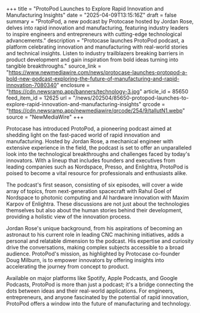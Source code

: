 +++
title = "ProtoPod Launches to Explore Rapid Innovation and Manufacturing Insights"
date = "2025-04-09T13:15:16Z"
draft = false
summary = "ProtoPod, a new podcast by Protocase hosted by Jordan Rose, delves into rapid innovation and manufacturing, featuring industry leaders to inspire engineers and entrepreneurs with cutting-edge technological advancements."
description = "Protocase launches ProtoPod podcast, a platform celebrating innovation and manufacturing with real-world stories and technical insights. Listen to industry trailblazers breaking barriers in product development and gain inspiration from bold ideas turning into tangible breakthroughs."
source_link = "https://www.newmediawire.com/news/protocase-launches-protopod-a-bold-new-podcast-exploring-the-future-of-manufacturing-and-rapid-innovation-7080340"
enclosure = "https://cdn.newsramp.app/banners/technology-3.jpg"
article_id = 85650
feed_item_id = 12625
url = "/news/202504/85650-protopod-launches-to-explore-rapid-innovation-and-manufacturing-insights"
qrcode = "https://cdn.newsramp.app/newmediawire/qrcode/254/9/tallutN1.webp"
source = "NewMediaWire"
+++

<p>Protocase has introduced ProtoPod, a pioneering podcast aimed at shedding light on the fast-paced world of rapid innovation and manufacturing. Hosted by Jordan Rose, a mechanical engineer with extensive experience in the field, the podcast is set to offer an unparalleled look into the technological breakthroughs and challenges faced by today's innovators. With a lineup that includes founders and executives from leading companies such as Nordspace, Presso, and Enlightra, ProtoPod is poised to become a vital resource for professionals and enthusiasts alike.</p><p>The podcast's first season, consisting of six episodes, will cover a wide array of topics, from next-generation spacecraft with Rahul Goel of Nordspace to photonic computing and AI hardware innovation with Maxim Karpov of Enlightra. These discussions are not just about the technologies themselves but also about the human stories behind their development, providing a holistic view of the innovation process.</p><p>Jordan Rose's unique background, from his aspirations of becoming an astronaut to his current role in leading CNC machining initiatives, adds a personal and relatable dimension to the podcast. His expertise and curiosity drive the conversations, making complex subjects accessible to a broad audience. ProtoPod's mission, as highlighted by Protocase co-founder Doug Milburn, is to empower innovators by offering insights into accelerating the journey from concept to product.</p><p>Available on major platforms like Spotify, Apple Podcasts, and Google Podcasts, ProtoPod is more than just a podcast; it's a bridge connecting the dots between ideas and their real-world applications. For engineers, entrepreneurs, and anyone fascinated by the potential of rapid innovation, ProtoPod offers a window into the future of manufacturing and technology.</p>